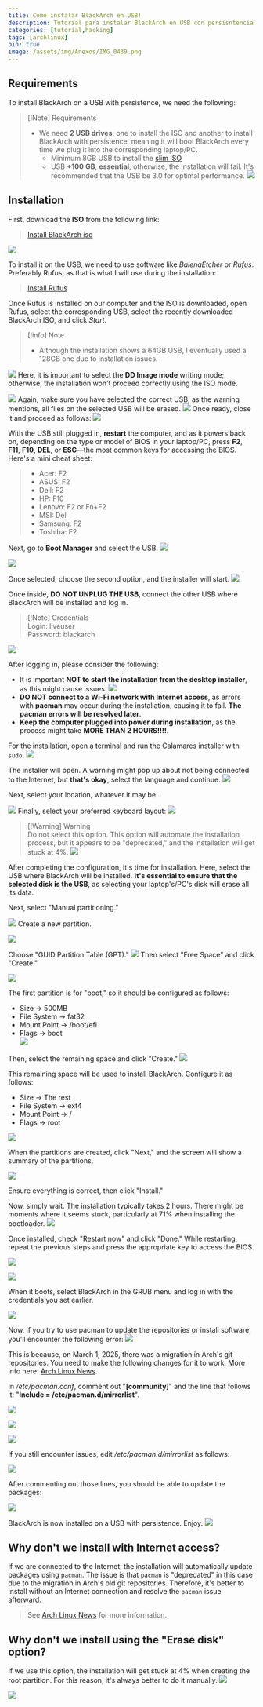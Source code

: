 ```yaml
---
title: Como instalar BlackArch en USB! 
description: Tutorial para instalar BlackArch en USB con persisntencia
categories: [tutorial,hacking]
tags: [archlinux]
pin: true
image: /assets/img/Anexos/IMG_0439.png
---
```

## Requirements

To install BlackArch on a USB with persistence, we need the following:

>[!Note] Requirements 
>- We need **2 USB drives**, one to install the ISO and another to install BlackArch with persistence, meaning it will boot BlackArch every time we plug it into the corresponding laptop/PC. 
>    - Minimum 8GB USB to install the [slim ISO](https://ftp.halifax.rwth-aachen.de/blackarch/iso/blackarch-linux-slim-2023.05.01-x86_64.iso)
>    - USB **+100 GB**, **essential**; otherwise, the installation will fail. It's recommended that the USB be 3.0 for optimal performance.
>    ![](/assets/img/Anexos/IMG_0441.png)



## Installation
First, download the **ISO** from the following link:

> [Install BlackArch iso](https://www.blackarch.org/downloads.html)

![](/assets/img/Anexos/Pasted%20image%2020250313090731-1.png)

To install it on the USB, we need to use software like _BalenaEtcher_ or _Rufus_. Preferably Rufus, as that is what I will use during the installation:

> [Install Rufus](https://rufus.ie/en/)

Once Rufus is installed on our computer and the ISO is downloaded, open Rufus, select the corresponding USB, select the recently downloaded BlackArch ISO, and click _Start_.
> [!info] Note 
> - Although the installation shows a 64GB USB, I eventually used a 128GB one due to installation issues.

![](/assets/img/Anexos/Pasted%20image%2020250313093740-1.png)
Here, it is important to select the **DD Image mode** writing mode; otherwise, the installation won't proceed correctly using the ISO mode.

![](/assets/img/Anexos/Pasted%20image%2020250313093814-1.png)
Again, make sure you have selected the correct USB, as the warning mentions, all files on the selected USB will be erased. 
![](/assets/img/Anexos/Pasted%20image%2020250313093837-1.png)
Once ready, close it and proceed as follows:
![](/assets/img/Anexos/Pasted%20image%2020250313094910-1.png)

With the USB still plugged in, **restart** the computer, and as it powers back on, depending on the type or model of BIOS in your laptop/PC, press **F2**, **F11**, **F10**, **DEL**, or **ESC**—the most common keys for accessing the BIOS. Here's a mini cheat sheet:
> - Acer: F2
> - ASUS: F2
> - Dell: F2
> - HP: F10
> - Lenovo: F2 or Fn+F2
> - MSI: Del
> - Samsung: F2
> - Toshiba: F2

Next, go to **Boot Manager** and select the USB.
![](/assets/img/Anexos/IMG_0445-1.png)

![](/assets/img/Anexos/IMG_0395.png)

Once selected, choose the second option, and the installer will start.
![](/assets/img/Anexos/IMG_0396.png)

Once inside, **DO NOT UNPLUG THE USB**, connect the other USB where BlackArch will be installed and log in.
>[!Note] Credentials  
>Login: liveuser  
>Password: blackarch

![](/assets/img/Anexos/IMG_0397.png)

After logging in, please consider the following:
- It is important **NOT to start the installation from the desktop installer**, as this might cause issues.
![](/assets/img/Anexos/Pasted%20image%2020250316092517-1.png)
- **DO NOT connect to a Wi-Fi network with Internet access**, as errors with **pacman** may occur during the installation, causing it to fail. **The pacman errors will be resolved later**.
- **Keep the computer plugged into power during installation**, as the process might take **MORE THAN 2 HOURS!!!!**.

For the installation, open a terminal and run the Calamares installer with `sudo`.
![](/assets/img/Anexos/Pasted%20image%2020250316092432-1.png)

The installer will open. A warning might pop up about not being connected to the Internet, but **that's okay**, select the language and continue.
![](/assets/img/Anexos/Pasted%20image%2020250316091721-1.png)

Next, select your location, whatever it may be.

![](/assets/img/Anexos/IMG_0399-1.png)
Finally, select your preferred keyboard layout:
![](/assets/img/Anexos/IMG_0400.png)

> [!Warning] Warning  
> Do not select this option. This option will automate the installation process, but it appears to be "deprecated," and the installation will get stuck at 4%.
![](/assets/img/Anexos/Pasted%20image%2020250316092257-1.png)

After completing the configuration, it's time for installation. Here, select the USB where BlackArch will be installed. **It's essential to ensure that the selected disk is the USB**, as selecting your laptop's/PC's disk will erase all its data.

Next, select "Manual partitioning."

![](/assets/img/Anexos/Pasted%20image%2020250316092632-1.png)
Create a new partition.

![](/assets/img/Anexos/Pasted%20image%2020250316092655-1.png)

Choose "GUID Partition Table (GPT)."
![](/assets/img/Anexos/Pasted%20image%2020250316092708-1.png)
Then select "Free Space" and click "Create."

![](/assets/img/Anexos/Pasted%20image%2020250316092734-1.png)

The first partition is for "boot," so it should be configured as follows:
- Size -> 500MB  
- File System -> fat32  
- Mount Point -> /boot/efi  
- Flags -> boot  
![](/assets/img/Anexos/Pasted%20image%2020250316092756-1.png)

Then, select the remaining space and click "Create."
![](/assets/img/Anexos/Pasted%20image%2020250316092910-1.png)

This remaining space will be used to install BlackArch. Configure it as follows:  
- Size -> The rest  
- File System -> ext4  
- Mount Point -> /  
- Flags -> root  

![](/assets/img/Anexos/Pasted%20image%2020250316092820-1.png)

When the partitions are created, click "Next," and the screen will show a summary of the partitions.

![](/assets/img/Anexos/Pasted%20image%2020250316092952-1.png)

Ensure everything is correct, then click "Install."  

Now, simply wait. The installation typically takes 2 hours. There might be moments where it seems stuck, particularly at 71% when installing the bootloader.
![](/assets/img/Anexos/IMG_0427.png)

Once installed, check "Restart now" and click "Done." While restarting, repeat the previous steps and press the appropriate key to access the BIOS.

![](/assets/img/Anexos/IMG_0428.png)

![](/assets/img/Anexos/IMG_0446(1).png)

When it boots, select BlackArch in the GRUB menu and log in with the credentials you set earlier.

![](/assets/img/Anexos/IMG_0447.png)

Now, if you try to use pacman to update the repositories or install software, you'll encounter the following error:
![](/assets/img/Anexos/IMG_0431.png)

This is because, on March 1, 2025, there was a migration in Arch's git repositories. You need to make the following changes for it to work. More info here: [Arch Linux News](https://archlinux.org/news/cleaning-up-old-repositories/).

In _/etc/pacman.conf_, comment out "**[community]**" and the line that follows it: "**Include = /etc/pacman.d/mirrorlist**".

![](/assets/img/Anexos/IMG_0432.png)

![](/assets/img/Anexos/IMG_0433.png)

![](/assets/img/Anexos/IMG_0436.png)

If you still encounter issues, edit _/etc/pacman.d/mirrorlist_ as follows: 

![](/assets/img/Anexos/IMG_0440.png)

After commenting out those lines, you should be able to update the packages:

![](/assets/img/Anexos/IMG_0437.png)

BlackArch is now installed on a USB with persistence. Enjoy.
![](/assets/img/Anexos/IMG_0439.png)



## Why don't we install with Internet access?
If we are connected to the Internet, the installation will automatically update packages using `pacman`. The issue is that `pacman` is "deprecated" in this case due to the migration in Arch's old git repositories. Therefore, it's better to install without an Internet connection and resolve the `pacman` issue afterward.  
> See [Arch Linux News](https://archlinux.org/news/cleaning-up-old-repositories/) for more information.



## Why don't we install using the "Erase disk" option?
If we use this option, the installation will get stuck at 4% when creating the root partition. For this reason, it's always better to do it manually.
![](/assets/img/Anexos/Pasted%20image%2020250316092257-1.png)

![](/assets/img/Anexos/Pasted%20image%2020250316150401-1.png)
